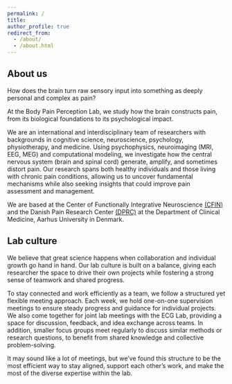 ```yaml
---
permalink: /
title: 
author_profile: true
redirect_from: 
  - /about/
  - /about.html
---
```


## About us

How does the brain turn raw sensory input into something as deeply personal and complex as pain?

At the Body Pain Perception Lab, we study how the brain constructs pain, from its biological foundations to its psychological impact.

<!-- Pain isn’t just a direct response to injury; it’s shaped by expectations, past experiences, and the way our nervous system interprets signals from the body. Sometimes, this interpretation defies intuition, as seen in "pain illusions," where the subjective experience of pain doesn’t align with the harmless nature of the stimulus. Our goal is to unravel these phenomena. -->

We are an international and interdisciplinary team of researchers with backgrounds in cognitive science, neuroscience, psychology, physiotherapy, and medicine. Using psychophysics, neuroimaging (MRI, EEG, MEG) and computational modeling, we investigate how the central nervous system (brain and spinal cord) generate, amplify, and sometimes distort pain. Our research spans both healthy individuals and those living with chronic pain conditions, allowing us to uncover fundamental mechanisms while also seeking insights that could improve pain assessment and management.  

We are based at the Center of Functionally Integrative Neuroscience [(CFIN)](https://cfin.au.dk/) and the Danish Pain Research Center [(DPRC)](https://clin.au.dk/dprc) at the Department of Clinical Medicine, Aarhus University in Denmark.  

## Lab culture

We believe that great science happens when collaboration and individual growth go hand in hand. Our lab culture is built on a balance, giving each researcher the space to drive their own projects while fostering a strong sense of teamwork and shared progress.  

To stay connected and work efficiently as a team, we follow a structured yet flexible meeting approach. Each week, we hold one-on-one supervision meetings to ensure steady progress and guidance for individual projects. We also come together for joint lab meetings with the ECG Lab, providing a space for discussion, feedback, and idea exchange across teams. In addition, smaller focus groups meet regularly to discuss similar methods or research questions, to benefit from shared knowledge and collective problem-solving.  

It may sound like a lot of meetings, but we’ve found this structure to be the most efficient way to stay aligned, support each other’s work, and make the most of the diverse expertise within the lab.